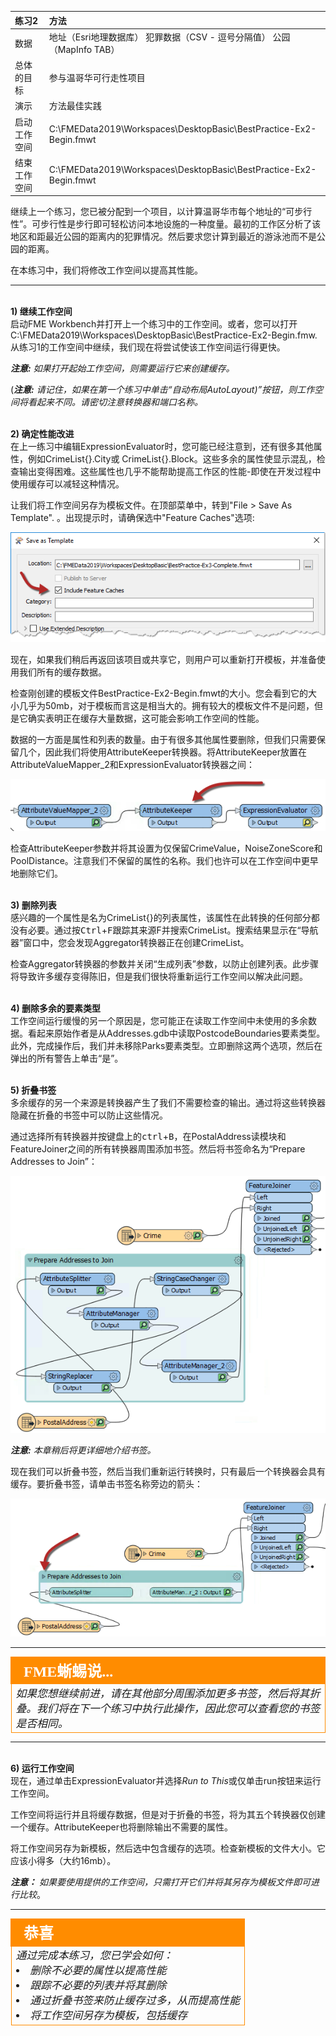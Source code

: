 |  练习2 |  方法 |
| :--- | :--- |
| 数据 | 地址（Esri地理数据库） 犯罪数据（CSV - 逗号分隔值） 公园（MapInfo TAB） |
| 总体的目标 | 参与温哥华可行走性项目 |
| 演示 | 方法最佳实践 |
| 启动工作空间 | C:\FMEData2019\Workspaces\DesktopBasic\BestPractice-Ex2-Begin.fmwt |
| 结束工作空间 | C:\FMEData2019\Workspaces\DesktopBasic\BestPractice-Ex2-Begin.fmwt |

继续上一个练习，您已被分配到一个项目，以计算温哥华市每个地址的“可步行性”。可步行性是步行即可轻松访问本地设施的一种度量。最初的工作区分析了该地区和距最近公园的距离内的犯罪情况。然后要求您计算到最近的游泳池而不是公园的距离。

在本练习中，我们将修改工作空间以提高其性能。

---

<br>**1) 继续工作空间**
<br>启动FME Workbench并打开上一个练习中的工作空间。或者，您可以打开
C:\FMEData2019\Workspaces\DesktopBasic\BestPractice-Ex2-Begin.fmw. 从练习1的工作空间中继续，我们现在将尝试使该工作空间运行得更快。

***注意:*** *如果打开起始工作空间，则需要运行它来创建缓存。*

(***注意:*** *请记住，如果在第一个练习中单击“自动布局AutoLayout)”按钮，则工作空间将看起来不同。请密切注意转换器和端口名称。*


<br>**2) 确定性能改进**
<br>在上一练习中编辑ExpressionEvaluator时，您可能已经注意到，还有很多其他属性，例如CrimeList{}.City或 CrimeList{}.Block。这些多余的属性使显示混乱，检查输出变得困难。这些属性也几乎不能帮助提高工作区的性能-即使在开发过程中使用缓存可以减轻这种情况。

让我们将工作空间另存为模板文件。在顶部菜单中，转到"File &gt; Save As Template". 。出现提示时，请确保选中"Feature Caches"选项:

![](./Images/Img5.219.Ex3.SaveCaches.png)


现在，如果我们稍后再返回该项目或共享它，则用户可以重新打开模板，并准备使用我们所有的缓存数据。

检查刚创建的模板文件BestPractice-Ex2-Begin.fmwt的大小。您会看到它的大小几乎为50mb，对于模板而言这是相当大的。拥有较大的模板文件不是问题，但是它确实表明正在缓存大量数据，这可能会影响工作空间的性能。

数据的一方面是属性和列表的数量。由于有很多其他属性要删除，但我们只需要保留几个，因此我们将使用AttributeKeeper转换器。将AttributeKeeper放置在AttributeValueMapper_2和ExpressionEvaluator转换器之间：

![](./Images/Img5.209.Ex2.AttributeKeeper.png)

检查AttributeKeeper参数并将其设置为仅保留CrimeValue，NoiseZoneScore和PoolDistance。注意我们不保留的属性的名称。我们也许可以在工作空间中更早地删除它们。

<br>**3) 删除列表**
<br>感兴趣的一个属性是名为CrimeList{}的列表属性，该属性在此转换的任何部分都没有必要。通过按<kbd>Ctrl</kbd>+<kbd>F</kbd>跟踪其来源F并搜索CrimeList。搜索结果显示在“导航器”窗口中，您会发现Aggregator转换器正在创建CrimeList。

检查Aggregator转换器的参数并关闭“生成列表”参数，以防止创建列表。此步骤将导致许多缓存变得陈旧，但是我们很快将重新运行工作空间以解决此问题。


<br>**4) 删除多余的要素类型**
<br>工作空间运行缓慢的另一个原因是，您可能正在读取工作空间中未使用的多余数据。看起来原始作者是从Addresses.gdb中读取PostcodeBoundaries要素类型。此外，完成操作后，我们并未移除Parks要素类型。立即删除这两个选项，然后在弹出的所有警告上单击“是”。


<br>**5) 折叠书签**
<br>多余缓存的另一个来源是转换器产生了我们不需要检查的输出。通过将这些转换器隐藏在折叠的书签中可以防止这些情况。

通过选择所有转换器并按键盘上的<kbd>ctrl</kbd>+<kbd>B</kbd>，在PostalAddress读模块和FeatureJoiner之间的所有转换器周围添加书签。然后将书签命名为“Prepare Addresses to Join”：

![](./Images/Img5.210.Ex2.AddABookmark.png)

***注意:*** *本章稍后将更详细地介绍书签。*

现在我们可以折叠书签，然后当我们重新运行转换时，只有最后一个转换器会具有缓存。要折叠书签，请单击书签名称旁边的箭头：

![](./Images/Img5.211.Ex2.CollapsedBookmarks.png)

---

<!--Tip Section-->

<table style="border-spacing: 0px">
<tr>
<td style="vertical-align:middle;background-color:darkorange;border: 2px solid darkorange">
<i class="fa fa-info-circle fa-lg fa-pull-left fa-fw" style="color:white;padding-right: 12px;vertical-align:text-top"></i>
<span style="color:white;font-size:x-large;font-weight: bold;font-family:serif">FME蜥蜴说...</span>
</td>
</tr>

<tr>
<td style="border: 1px solid darkorange">
<span style="font-family:serif; font-style:italic; font-size:larger">
如果您想继续前进，请在其他部分周围添加更多书签，然后将其折叠。我们将在下一个练习中执行此操作，因此您可以查看您的书签是否相同。
</td>
</tr>
</table>

---

<br>**6) 运行工作空间**
<br>现在，通过单击ExpressionEvaluator并选择*Run to This*或仅单击run按钮来运行工作空间。

工作空间将运行并且将缓存数据，但是对于折叠的书签，将为其五个转换器仅创建一个缓存。AttributeKeeper也将删除输出不需要的属性。

将工作空间另存为新模板，然后选中包含缓存的选项。检查新模板的文件大小。它应该小得多（大约16mb）。

***注意：***  *如果要使用提供的工作空间，只需打开它们并将其另存为模板文件即可进行比较*。


---

<!--Exercise Congratulations Section-->

<table style="border-spacing: 0px">
<tr>
<td style="vertical-align:middle;background-color:darkorange;border: 2px solid darkorange">
<i class="fa fa-thumbs-o-up fa-lg fa-pull-left fa-fw" style="color:white;padding-right: 12px;vertical-align:text-top"></i>
<span style="color:white;font-size:x-large;font-weight: bold;font-family:serif">恭喜</span>
</td>
</tr>

<tr>
<td style="border: 1px solid darkorange">
<span style="font-family:serif; font-style:italic; font-size:larger">
通过完成本练习，您已学会如何： 
<br>
<li>删除不必要的属性以提高性能</li>
<li>跟踪不必要的列表并将其删除</li>
<li>通过折叠书签来防止缓存过多，从而提高性能</li>
<li>将工作空间另存为模板，包括缓存</li></ul>
</span>
</td>
</tr>
</table>
